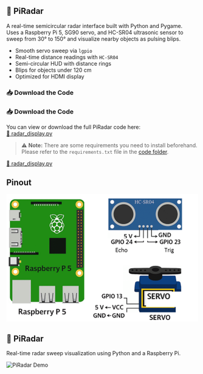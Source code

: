 ## 📡 PiRadar

A real-time semicircular radar interface built with Python and Pygame.  
Uses a Raspberry Pi 5, SG90 servo, and HC-SR04 ultrasonic sensor to sweep from 30° to 150° and visualize nearby objects as pulsing blips.

- Smooth servo sweep via `lgpio`
- Real-time distance readings with `HC-SR04`
- Semi-circular HUD with distance rings
- Blips for objects under 120 cm
- Optimized for HDMI display

### 📥 Download the Code

### 📥 Download the Code

You can view or download the full PiRadar code here:  
[📄 radar_display.py](https://github.com/ArvinGhaloosian/Portfolio/blob/main/PiRadar/code/radar_display.py)

> ⚠️ **Note:** There are some requirements you need to install beforehand.  
Please refer to the `requirements.txt` file in the [code folder](https://github.com/ArvinGhaloosian/Portfolio/tree/main/PiRadar/code).


[📄 radar_display.py](https://github.com/ArvinGhaloosian/Portfolio/blob/main/PiRadar/code/radar_display.py)


## Pinout

![PiRadar Demo](https://github.com/ArvinGhaloosian/Portfolio/blob/main/PiRadar/images/Schem.png)


## 📡 PiRadar

Real-time radar sweep visualization using Python and a Raspberry Pi.

![PiRadar Demo](https://github.com/ArvinGhaloosian/Portfolio/blob/main/PiRadar/assets/PiRadar.GIF)

